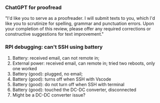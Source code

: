### ChatGPT for proofread
  
"I'd like you to serve as a proofreader. I will submit texts to you, which I'd like you to scrutinize for spelling, grammar and punctuation errors. Upon your completion of this review, please offer any required corrections or constructive suggestions for text improvement."


### RPI debugging: can't SSH using battery
1. Battery: received email, can not remote in;
2. External power: received email, can remote in; tried two reboots, only one worked
3. Battery (good): plugged, no email;
4. Battery (good): turns off when SSH with Vscode
5. Battery (good): do not turn off when SSH with terminal
6. Battery (good): touched the DC-DC converter, disconnected
7. Might be a DC-DC converter issue?
